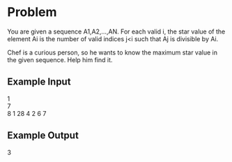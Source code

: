 # Problem</br>

You are given a sequence A1,A2,…,AN. For each valid i, the star value of the element Ai is the number of valid indices j<i such that Aj is divisible by Ai.</br>

Chef is a curious person, so he wants to know the maximum star value in the given sequence. Help him find it.</br>

## Example Input</br>
1</br>
7</br>
8 1 28 4 2 6 7</br>
## Example Output<br/>
3</br>
